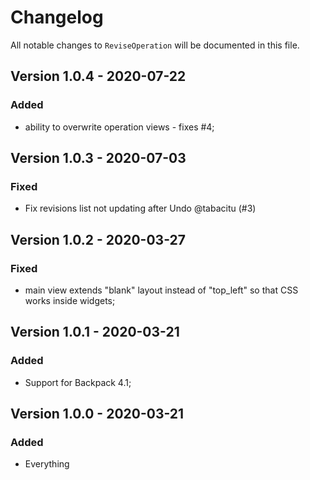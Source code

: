 # Changelog

All notable changes to `ReviseOperation` will be documented in this file.


## Version 1.0.4 - 2020-07-22

### Added
- ability to overwrite operation views - fixes #4;

## Version 1.0.3 - 2020-07-03

### Fixed
- Fix revisions list not updating after Undo @tabacitu (#3)

## Version 1.0.2 - 2020-03-27

### Fixed
- main view extends "blank" layout instead of "top_left" so that CSS works inside widgets;

## Version 1.0.1 - 2020-03-21

### Added
- Support for Backpack 4.1;


## Version 1.0.0 - 2020-03-21

### Added
- Everything
